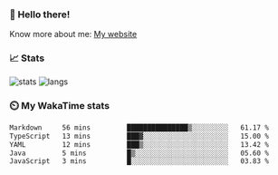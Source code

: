 ### 👋 Hello there!

Know more about me: [My website](https://onlyra1n.top)


### 📈 Stats

![stats](https://github-readme-stats.vercel.app/api?username=LLKawi&theme=dracula&show_icons=true)
![langs](https://github-readme-stats.vercel.app/api/top-langs/?username=LLKawi&theme=dracula&layout=compact)

### ⏲️ My WakaTime stats

<!--START_SECTION:waka-->

```txt
Markdown     56 mins         ███████████████▒░░░░░░░░░   61.17 %
TypeScript   13 mins         ███▓░░░░░░░░░░░░░░░░░░░░░   15.00 %
YAML         12 mins         ███▒░░░░░░░░░░░░░░░░░░░░░   13.42 %
Java         5 mins          █▒░░░░░░░░░░░░░░░░░░░░░░░   05.60 %
JavaScript   3 mins          █░░░░░░░░░░░░░░░░░░░░░░░░   03.83 %
```

<!--END_SECTION:waka-->
